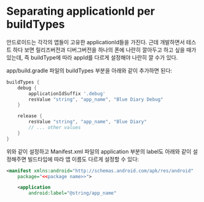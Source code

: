 # Separating applicationId per buildTypes

안드로이드는 각각의 앱들이 고유한 applicationId들을 가진다.
근데 개발하면서 테스트 하다 보면 릴리즈버전과 디버그버전을 하나의 폰에 나란히 깔아두고 하고 싶을 때가 있는데,
즉 buildType에 따라 appId를 다르게 설정해야 나란히 깔 수가 있다.

app/build.gradle 파일의 buildTypes 부분을 아래와 같이 추가하면 된다:

```groovy
buildTypes {
    debug {
        applicationIdSuffix '.debug'
        resValue "string", "app_name", "Blue Diary Debug"
    }

    release {
        resValue "string", "app_name", "Blue Diary"
        // ... other values
    }
}
```

위와 같이 설정하고 Manifest.xml 파일의 application 부분의 label도 아래와 같이 설정해주면 빌드타입에 따라 앱 이름도 다르게 설정할 수 있다:
```xml
<manifest xmlns:android="http://schemas.android.com/apk/res/android"
    package="<<package name>>">

    <application
        android:label="@string/app_name"
```
